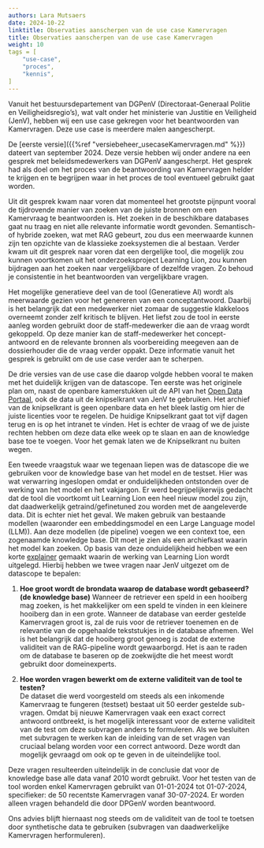 ```yaml
---
authors: Lara Mutsaers
date: 2024-10-22
linktitle: Observaties aanscherpen van de use case Kamervragen
title: Observaties aanscherpen van de use case Kamervragen
weight: 10
tags = [
    "use-case",
    "proces",
    "kennis",
]
---
```


Vanuit het bestuursdepartement van DGPenV (Directoraat-Generaal Politie en Veiligheidsregio’s), wat valt onder het ministerie van Justitie en Veiligheid (JenV), hebben wij een use case gekregen voor het beantwoorden van Kamervragen. 
Deze use case is meerdere malen aangescherpt. 

De [eerste versie]({{%ref "versiebeheer_usecaseKamervragen.md" %}}) dateert van september 2024. Deze versie hebben wij onder andere na een gesprek met beleidsmedewerkers van DGPenV aangescherpt. 
Het gesprek had als doel om het proces van de beantwoording van Kamervragen helder te krijgen en te begrijpen waar in het proces de tool eventueel gebruikt gaat worden.

Uit dit gesprek kwam naar voren dat momenteel het grootste pijnpunt vooral de tijdrovende manier van zoeken van de juiste bronnen om een Kamervraag te beantwoorden is. Het zoeken in de beschikbare databases gaat nu traag en niet alle relevante informatie wordt gevonden. 
Semantisch- of hybride zoeken, wat met RAG gebeurt, zou dus een meerwaarde kunnen zijn ten opzichte van de klassieke zoeksystemen die al bestaan. 
Verder kwam uit dit gesprek naar voren dat een dergelijke tool, die mogelijk zou kunnen voortkomen uit het onderzoeksproject Learning Lion, zou kunnen bijdragen aan het zoeken naar vergelijkbare of dezelfde vragen. Zo behoud je consistentie in het beantwoorden van vergelijkbare vragen. 

Het mogelijke generatieve deel van de tool (Generatieve AI) wordt als meerwaarde gezien voor het genereren van een conceptantwoord. Daarbij is het belangrijk dat een medewerker niet zomaar de suggestie klakkeloos overneemt zonder zelf kritisch te blijven. 
Het liefst zou de tool in eerste aanleg worden gebruikt door de staff-medewerker die aan de vraag wordt gekoppeld. Op deze manier kan de staff-medewerker het concept-antwoord en de relevante bronnen als voorbereiding meegeven aan de dossierhouder die de vraag verder oppakt. 
Deze informatie vanuit het gesprek is gebruikt om de use case verder aan te scherpen.

De drie versies van de use case die daarop volgde hebben vooral te maken met het duidelijk krijgen van de datascope. 
Ten eerste was het originele plan om, naast de openbare kamerstukken uit de API van het [Open Data Portaal](https://opendata.tweedekamer.nl/), ook de data uit de knipselkrant van JenV te gebruiken. Het archief van de knipselkrant is geen openbare data en het bleek lastig om hier de juiste licenties voor te regelen. De huidige Knipselkrant gaat tot vijf dagen terug en is op het intranet te vinden. Het is echter de vraag of we de juiste rechten hebben om deze data elke week op te slaan en aan de knowledge base toe te voegen. Voor het gemak laten we de Knipselkrant nu buiten wegen. 

Een tweede vraagstuk waar we tegenaan liepen was de datascope die we gebruiken voor de knowledge base van het model en de testset. Hier was wat verwarring ingeslopen omdat er onduidelijkheden ontstonden over de werking van het model en het vakjargon. Er werd begrijpelijkerwijs gedacht dat de tool die voortkomt uit Learning Lion een heel nieuw model zou zijn, dat daadwerkelijk getraind/gefinetuned zou worden met de aangeleverde data. Dit is echter niet het geval. We maken gebruik van bestaande modellen (waaronder een embeddingsmodel en een Large Language model (LLM)). Aan deze modellen (de pipeline) voegen we een context toe, een zogenaamde knowledge base. Dit moet je zien als een archiefkast waarin het model kan zoeken. 
Op basis van deze onduidelijkheid hebben we een korte [explainer](https://github.com/SSC-ICT-Innovatie/LearningLion-kamervragen/blob/main/!%20project_docs/Explainer%20LearningLion%20(Kamervragen).pdf) gemaakt waarin de werking van Learning Lion wordt uitgelegd. Hierbij hebben we twee vragen naar JenV uitgezet om de datascope te bepalen:

1. <strong>Hoe groot wordt de brondata waarop de database wordt gebaseerd? (de knowledge base)</strong>
Wanneer de retriever een speld in een hooiberg mag zoeken, is het makkelijker om een speld te vinden in een kleinere hooiberg dan in een grote. Wanneer de database van eerder gestelde Kamervragen groot is, zal de ruis voor de retriever toenemen en de relevantie van de opgehaalde tekststukjes in de database afnemen. Wel is het belangrijk dat de hooiberg groot genoeg is zodat de externe validiteit van de RAG-pipeline wordt gewaarborgd. Het is aan te raden om de database te baseren op de zoekwijdte die het meest wordt gebruikt door domeinexperts.

2. <strong>Hoe worden vragen bewerkt om de externe validiteit van de tool te testen?</strong><br/>
De dataset die werd voorgesteld om steeds als een inkomende Kamervraag te fungeren (testset) bestaat uit 50 eerder gestelde sub-vragen. Omdat bij nieuwe Kamervragen vaak een exact correct antwoord ontbreekt, is het mogelijk interessant voor de externe validiteit van de test om deze subvragen anders te formuleren. Als we besluiten met subvragen te werken kan de inleiding van de set vragen van cruciaal belang worden voor een correct antwoord. Deze wordt dan mogelijk gevraagd om ook op te geven in de uiteindelijke tool.

Deze vragen resulteerden uiteindelijk in de conclusie dat voor de knowledge base alle data vanaf 2010 wordt gebruikt. Voor het testen van de tool worden enkel Kamervragen gebruikt van 01-01-2024 tot 01-07-2024, specifieker: de 50 recentste Kamervragen vanaf 30-07-2024. Er worden alleen vragen behandeld die door DPGenV worden beantwoord.

Ons advies blijft hiernaast nog steeds om de validiteit van de tool te toetsen door synthetische data te gebruiken (subvragen van daadwerkelijke Kamervragen herformuleren).

